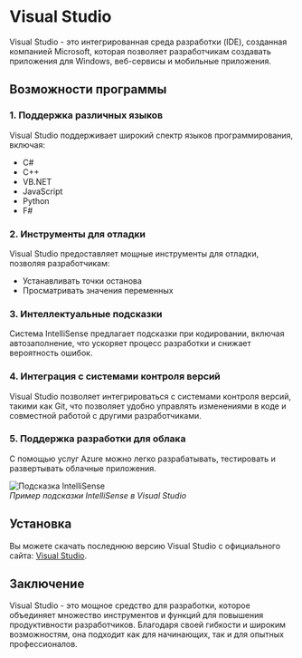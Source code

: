 # Visual Studio

Visual Studio - это интегрированная среда разработки (IDE), созданная компанией Microsoft, которая позволяет разработчикам создавать приложения для Windows, веб-сервисы и мобильные приложения.

## Возможности программы

### 1. Поддержка различных языков
Visual Studio поддерживает широкий спектр языков программирования, включая:
- C#
- C++
- VB.NET
- JavaScript
- Python
- F#
  
### 2. Инструменты для отладки
Visual Studio предоставляет мощные инструменты для отладки, позволяя разработчикам:
- Устанавливать точки останова
- Просматривать значения переменных

### 3. Интеллектуальные подсказки
Система IntelliSense предлагает подсказки при кодировании, включая автозаполнение, что ускоряет процесс разработки и снижает вероятность ошибок.

### 4. Интеграция с системами контроля версий
Visual Studio позволяет интегрироваться с системами контроля версий, такими как Git, что позволяет удобно управлять изменениями в коде и совместной работой с другими разработчиками.

### 5. Поддержка разработки для облака
С помощью услуг Azure можно легко разрабатывать, тестировать и развертывать облачные приложения.

![Подсказка IntelliSense](https://encrypted-tbn0.gstatic.com/images?q=tbn:ANd9GcRhMxIzRJp8-HtjjISAs5O8Ozh6unlAk1d3zg&s)  
*Пример подсказки IntelliSense в Visual Studio*

## Установка

Вы можете скачать последнюю версию Visual Studio с официального сайта: [Visual Studio](https://visualstudio.microsoft.com/).

## Заключение

Visual Studio - это мощное средство для разработки, которое объединяет множество инструментов и функций для повышения продуктивности разработчиков. Благодаря своей гибкости и широким возможностям, она подходит как для начинающих, так и для опытных профессионалов.

